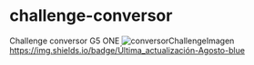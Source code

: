 # challenge-conversor
Challenge conversor G5 ONE
![conversorChallengeImagen](https://github.com/AdminVishinx/challenge-conversor/assets/111393705/9748b8b7-8633-44c2-88ed-bfa31d661953)
https://img.shields.io/badge/Última_actualización-Agosto-blue

